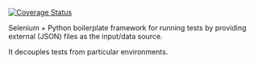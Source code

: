 [![Coverage Status](https://coveralls.io/repos/github/tmillner/spelledright/badge.svg?branch=master)](https://coveralls.io/github/tmillner/spelledright?branch=master)

Selenium + Python boilerplate framework for running tests by providing external (JSON) files as the input/data source. 

It decouples tests from particular environments.
